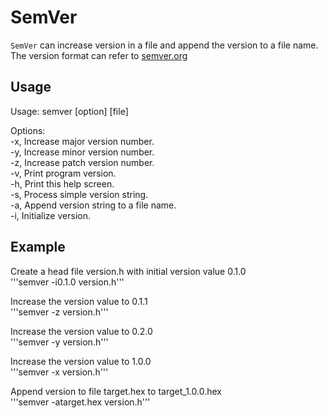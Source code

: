 # SemVer

`SemVer` can increase version in a file and append the version to a file name.  
The version format can refer to [semver.org](http://semver.org)

## Usage

Usage: semver [option] [file]  
  
Options:  
-x,  Increase major version number.  
-y,  Increase minor version number.  
-z,  Increase patch version number.  
-v,  Print program version.  
-h,  Print this help screen.  
-s,  Process simple version string.  
-a,  Append version string to a file name.  
-i,  Initialize version. 

## Example

Create a head file version.h with initial version value 0.1.0  
'''semver -i0.1.0 version.h'''

Increase the version value to 0.1.1  
'''semver -z version.h'''

Increase the version value to 0.2.0  
'''semver -y version.h'''

Increase the version value to 1.0.0  
'''semver -x version.h'''

Append version to file target.hex to target_1.0.0.hex  
'''semver -atarget.hex version.h'''



